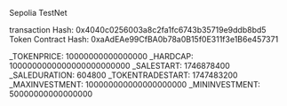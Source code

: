 Sepolia TestNet


transaction Hash: 0x4040c0256003a8c2fa1fc6743b35719e9ddb8bd5
Token Contract Hash: 0xaAdEAe99CfBA0b78a0B15f0E311f3e1B6e457371



_TOKENPRICE: 10000000000000000
_HARDCAP: 1000000000000000000000000
_SALESTART: 1746878400
_SALEDURATION: 604800
_TOKENTRADESTART: 1747483200
_MAXINVESTMENT: 100000000000000000000
_MININVESTMENT: 50000000000000000
